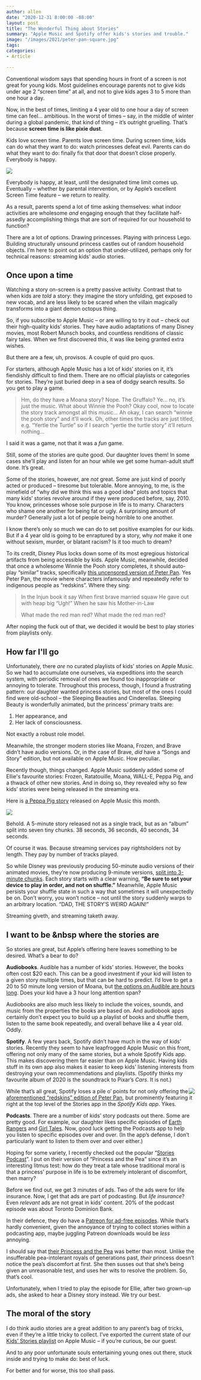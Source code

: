 ```yaml
---
author: allen
date: "2020-12-31 8:00:00 -08:00"
layout: post
title: "The Wonderful Thing about Stories"
summary: "Apple Music and Spotify offer kids's stories and trouble."
image: "/images/2021/peter-pan-square.jpg"
tags:
categories:
- Article

---
```


Conventional wisdom says that spending hours in front of a screen is not great for young kids. Most guidelines encourage parents not to give kids under age 2 “screen time” at all, and not to give kids ages 3 to 5 more than one hour a day.

Now, in the best of times, limiting a 4 year old to one hour a day of screen time can feel... ambitious. In the worst of times – say, in the middle of winter during a global pandemic, that kind of thing – it’s outright gruelling. That’s because **screen time is like pixie dust**.

Kids love screen time. Parents love screen time. During screen time, kids can do what they want to do: watch princesses defeat evil. Parents can do what they want to do: finally fix that door that doesn’t close properly. Everybody is happy.

<img src="/images/2021/hug.jpg">

Everybody is happy, at least, until the designated time limit comes up. Eventually – whether by parental intervention, or by Apple’s excellent Screen Time feature – we return to reality.

As a result, parents spend a lot of time asking themselves: what indoor activities are wholesome *and* engaging enough that they facilitate half-assedly accomplishing things that are sort of required for our household to function?

There are a lot of options. Drawing princesses. Playing with princess Lego. Building structurally unsound princess castles out of random household objects. I’m here to point out an option that under-utilized, perhaps only for technical reasons: streaming kids’ audio stories.

## Once upon a time
Watching a story on-screen is a pretty passive activity. Contrast that to when kids are *told* a story: they imagine the story unfolding, get exposed to new vocab, and are less likely to be scared when the villain magically transforms into a giant demon octopus thing.

So, if you subscribe to Apple Music – or are willing to try it out – check out their high-quality kids’ stories. They have audio adaptations of many Disney movies, most Robert Munsch books, and countless renditions of classic fairy tales. When we first discovered this, it was like being granted extra wishes.

But there are a few, uh, provisos. A couple of quid pro quos.

For starters, although Apple Music has a lot of kids’ stories on it, it’s fiendishly difficult to find them. There are no official playlists or categories for stories. They’re just buried deep in a sea of dodgy search results. So you get to play a game.

> Hm, do they have a Moana story? Nope. The Gruffalo? Ye… no, it’s just the music. What about Winnie the Pooh? Okay cool, now to locate the story track amongst all this music… Ah okay, I can search “winnie the pooh story” and it’ll work. Oh, other times the tracks are just titled, e.g. “Yertle the Turtle” so if I search “yertle the turtle story” it’ll return nothing...

I said it was a game, not that it was a *fun* game.

Still, some of the stories are quite good. Our daughter loves them! In some cases she’ll play and listen for an hour while we get some human-adult stuff done. It’s great.

Some of the stories, however, are *not* great. Some are just kind of poorly acted or produced – tiresome but tolerable. More annoying, to me, is the minefield of “why did we think this was a good idea” plots and topics that many kids’ stories revolve around if they were produced before, say, 2010. You know, princesses whose sole purpose in life is to marry. Characters who shame one another for being fat or ugly. A surprising amount of murder? Generally just a lot of people being horrible to one another.

I know there’s only so much we can do to set positive examples for our kids. But if a 4 year old is going to be enraptured by a story, why *not* make it one without sexism, murder, or blatant racism? Is it too much to dream?

To its credit, Disney Plus locks down some of its most egregious historical artifacts from being accessible by kids. Apple Music, meanwhile, decided that once a wholesome Winnie the Pooh story completes, it should auto-play “similar” tracks, specifically [this uncensored version of Peter Pan](https://music.apple.com/ca/album/peter-pan/1444070292?i=1444070295). Yes Peter Pan, the movie where characters infamously and repeatedly refer to indigenous people as “redskins”. Where they sing:

<blockquote>
In the Injun book it say
When first brave married squaw
He gave out with heap big “Ugh!”
When he saw his Mother-in-Law

What made the red man red?
What made the red man red?
</blockquote>

After noping the fuck out of that, we decided it would be best to play stories from playlists only.

## How far I'll go

Unfortunately, there *are* no curated playlists of kids’ stories on Apple Music. So we had to accumulate one ourselves, via expeditions into the search system, with periodic removal of ones we found too inappropriate or annoying to tolerate. Throughout this process, though, I found a frustrating pattern: our daughter wanted princess stories, but most of the ones I could find were old-school – the Sleeping Beauties and Cinderellas. Sleeping Beauty is wonderfully animated, but the princess’ primary traits are:

 1. Her appearance, and 
 2. Her lack of consciousness.
 
Not exactly a robust role model.

Meanwhile, the stronger modern stories like Moana, Frozen, and Brave didn’t have audio versions. Or, in the case of Brave, *did* have a “Songs and Story” edition, but not available on Apple Music. How peculiar.

Recently though, things changed. Apple Music suddenly added some of Ellie's favourite stories: Frozen, Ratatouille, Moana, WALL-E, Peppa Pig, and a thwack of other new stories. And in doing so, they revealed why so few kids’ stories were being released in the streaming era.

Here is [a Peppa Pig story](https://music.apple.com/ca/album/pirate-treasure/1542856018) released on Apple Music this month.

<img src="/images/2021/peppa-tracks.jpg">
 
Behold. A 5-minute story released not as a single track, but as an “album” split into seven tiny chunks. 38 seconds, 36 seconds, 40 seconds, 34 seconds.

Of course it was. Because streaming services pay rightsholders not by length. They pay by number of tracks played.

So while Disney was previously producing 50-minute audio versions of their animated movies, they’re now producing 9-minute versions, [split into 3-minute chunks](https://music.apple.com/ca/album/frozen-storyette-single/1533742959). Each story starts with a clear warning, **“Be sure to set your device to play in order, and not on shuffle.”** Meanwhile, Apple Music persists your shuffle state in such a way that sometimes it will unexpectedly be on. Don’t worry, you won’t notice – not until the story suddenly warps to an arbitrary location. “DAD, THE STORY’S WEIRD AGAIN!”

Streaming giveth, and streaming taketh away.

## I want to be &nbsp where the stories are
So stories are great, but Apple’s offering here leaves something to be desired. What’s a bear to do?

**Audiobooks**. Audible has a number of kids’ stories. However, the books often cost $20 each. This can be a good investment if your kid will listen to a given story multiple times, but that can be hard to predict. I’d love to get a 20 to 50 minute long version of Moana, but [the options on Audible are hours long](https://www.audible.ca/pd/Moana-Audiobook/B0722NRWV6?qid=1611440800&sr=1-1&ref=a_search_c3_lProduct_1_1&pf_rd_p=b278ed0a-c3b2-4491-808c-7cb2190a487c&pf_rd_r=E1NBJCZ2CD5B3ZAD5F0F). Does your kid have a 3 hour long attention span?

Audiobooks are also much less likely to include the voices, sounds, and music from the properties the books are based on. And audiobook apps certainly don’t expect you to build up a playlist of books and shuffle them, listen to the same book repeatedly, and overall behave like a 4 year old. Oddly.

**Spotify**. A few years back, Spotify didn’t have much in the way of kids’ stories. Recently they seem to have leapfrogged Apple Music on this front, offering not only many of the same stories, but a whole Spotify Kids app. This makes discovering them far easier than on Apple Music. Having kids stuff in its own app also makes it easier to keep kids’ listening interests from destroying your own recommendations and playlists. (Spotify thinks my favourite album of 2020 is the soundtrack to Pixar’s *Cars*. It is not.)

<img src="/images/2021/peter-pan.jpg" style="float:right"> While that’s all great, Spotify loses a pile o’ points for not only offering the [aforementioned “redskins” edition of Peter Pan](https://open.spotify.com/album/5PJQeTLrwSsIBBm1TY6mSg?si=DSuwDeQVQBKyrx2mqJzB4w), but prominently featuring it right at the top level of the Stories app in the *Spotify Kids app*. Yikes.

**Podcasts**. There are a number of kids’ story podcasts out there. Some are pretty good. For example, our daughter likes specific episodes of [Earth Rangers](https://podcasts.apple.com/ca/podcast/earth-rangers/id1408102830) and [Girl Tales](https://podcasts.apple.com/ca/podcast/girl-tales/id1269253764). Now, good luck getting the Podcasts app to help you listen to specific episodes over and over. (In the app’s defense, I don’t particularly want to listen to them over and over either.)

Hoping for some variety, I recently checked out the popular “[Stories Podcast](https://podcasts.apple.com/ca/podcast/stories-podcast-a-bedtime-show-for-kids-of-all-ages/id948976028)”. I put on their version of “Princess and the Pea” since it’s an interesting litmus test: how do they treat a tale whose traditional moral is that a princess' purpose in life is to be extremely intolerant of discomfort, then marry?

Before we find out, we get 3 minutes of ads. Two of the ads were for life insurance. Now, I get that ads are part of podcasting. But *life insurance*? Even *relevant* ads are not great in kids’ content. 20% of the podcast episode was about Toronto Dominion Bank.

In their defence, they do have a [Patreon for ad-free episodes](https://www.patreon.com/stories). While that’s hardly convenient, given the annoyance of trying to collect stories within a podcasting app, maybe juggling Patreon downloads would be *less* annoying.

I should say that [their Princess and the Pea](https://podcasts.apple.com/ca/podcast/the-princess-and-the-pea/id948976028?i=1000376078880) was better than most. Unlike the insufferable pea-intolerant royals of generations past, *their* princess doesn’t notice the pea’s discomfort at first. She then susses out that she’s being given an unreasonable test, and uses her wits to resolve the problem. So, that’s cool.

Unfortunately, when I tried to play the episode for Ellie, after two grown-up ads, she asked to hear a Disney story instead. We try our best.

## The moral of the story
I do think audio stories are a great addition to any parent’s bag of tricks, even if they’re a little tricky to collect. I’ve exported the current state of our [‎Kids’ Stories playlist](https://music.apple.com/ca/playlist/kids-stories/pl.u-GGYRi81vXy) on Apple Music – if you’re curious, be our guest.

And to any poor unfortunate souls entertaining young ones out there, stuck inside and trying to make do: best of luck.

For better and for worse, this too shall pass.